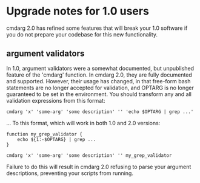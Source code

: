 Upgrade notes for 1.0 users
===========================

cmdarg 2.0 has refined some features that will break your 1.0 software if you do not prepare your codebase for this new functionality.

## argument validators

In 1.0, argument validators were a somewhat documented, but unpublished feature of the 'cmdarg' function. In cmdarg 2.0, they are fully documented and supported. However, their usage has changed, in that free-form bash statements are no longer accepted for validation, and OPTARG is no longer guaranteed to be set in the environment. You should transform any and all validation expressions from this format:

    cmdarg 'x' 'some-arg' 'some description' '' 'echo $OPTARG | grep ...'

... To this format, which will work in both 1.0 and 2.0 versions:

    function my_grep_validator {
        echo ${1:-$OPTARG} | grep ...
    }

    cmdarg 'x' 'some-arg' 'some description' '' my_grep_validator

Failure to do this will result in cmdarg 2.0 refusing to parse your argument descriptions, preventing your scripts from running.
